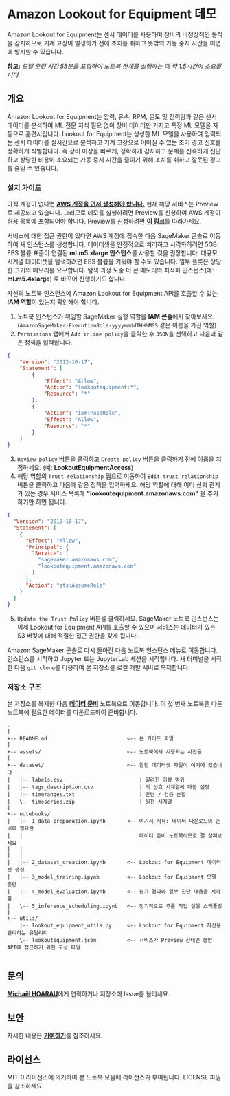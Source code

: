 # Amazon Lookout for Equipment 데모
Amazon Lookout for Equipment는 센서 데이터를 사용하여 장비의 비정상적인 동작을 감지하므로 기계 고장이 발생하기 전에 조치를 취하고 뜻밖의 가동 중지 시간을 미연에 방지할 수 있습니다.

**참고:** *모델 훈련 시간 55분을 포함하여 노트북 전체를 실행하는 데 약 1.5시간이 소요됩니다.*

## 개요
Amazon Lookout for Equipment는 압력, 유속, RPM, 온도 및 전력량과 같은 센서 데이터를 분석하여 ML 전문 지식 필요 없이 장비 데이터만 가지고 특정 ML 모델을 자동으로 훈련시킵니다. Lookout for Equipment는 생성한 ML 모델을 사용하여 입력되는 센서 데이터를 실시간으로 분석하고 기계 고장으로 이어질 수 있는 조기 경고 신호를 정확하게 식별합니다. 즉 장비 이상을 빠르게, 정확하게 감지하고 문제를 신속하게 진단하고 상당한 비용이 소요되는 가동 중지 시간을 줄이기 위해 조치를 취하고 잘못된 경고를 줄일 수 있습니다.

### 설치 가이드
아직 계정이 없다면 [**AWS 계정을 먼저 생성해야 합니다.**](https://portal.aws.amazon.com/gp/aws/developer/registration/index.html) 현재 해당 서비스는 Preview로 제공되고 있습니다. 그러므로 데모를 실행하려면 Preview를 신청하여 AWS 계정이 허용 목록에 포함되어야 합니다. Preview를 신청하려면 [**이 링크**](https://pages.awscloud.com/Amazon-Lookout-for-Equipment-Preview.html)를 따라가세요.

서비스에 대한 접근 권한이 있다면 AWS 계정에 접속한 다음 SageMaker 콘솔로 이동하여 새 인스턴스를 생성합니다. 데이터셋을 안정적으로 처리하고 시각화하려면 5GB EBS 볼륨 표준이 연결된 **ml.m5.xlarge 인스턴스**를 사용할 것을 권장합니다. 대규모 시계열 데이터셋을 탐색하려면 EBS 볼륨을 키워야 할 수도 있습니다. 일부 플롯은 상당한 크기의 메모리를 요구합니다. 탐색 과정 도중 더 큰 메모리의 최적화 인스턴스(예: **ml.m5.4xlarge**) 로 바꾸어 진행하기도 합니다.

자신의 노트북 인스턴스에 Amazon Lookout for Equipment API를 호출할 수 있는 **IAM 역할**이 있는지 확인해야 합니다.

1. 노트북 인스턴스가 위임할 SageMaker 실행 역할을 **IAM 콘솔**에서 찾아보세요. (`AmazonSageMaker-ExecutionRole-yyyymmddTHHMMSS` 같은 이름을 가진 역할)
2. `Permissions` 탭에서 `Add inline policy`을 클릭한 후 `JSON`을 선택하고 다음과 같은 정책을 입력합니다.

```json
{
    "Version": "2012-10-17",
    "Statement": [
        {
            "Effect": "Allow",
            "Action": "lookoutequipment:*",
            "Resource": "*"
        },
        {
            "Action": "iam:PassRole",
            "Effect": "Allow",
            "Resource": "*"
        }
    ]
}
```
3. `Review policy` 버튼을 클릭하고 `Create policy` 버튼을 클릭하기 전에 이름을 지정하세요. (예: **LookoutEquipmentAccess**)
4. 해당 역할의 `Trust relationship` 탭으로 이동하여 `Edit trust relationship` 버튼을 클릭하고 다음과 같은 정책을 입력하세요. 해당 역할에 대해 이미 신뢰 관계가 있는 경우 서비스 목록에 **"lookoutequipment.amazonaws.com"** 을 추가하기만 하면 됩니다.

```json
{
  "Version": "2012-10-17",
  "Statement": [
    {
      "Effect": "Allow",
      "Principal": {
        "Service": [
          "sagemaker.amazonaws.com",
          "lookoutequipment.amazonaws.com"
        ]
      },
      "Action": "sts:AssumeRole"
    }
  ]
}
```
5. `Update the Trust Policy` 버튼을 클릭하세요. SageMaker 노트북 인스턴스는 이제 Lookout for Equipment API를 호출할 수 있으며 서비스는 데이터가 있는 S3 버킷에 대해 적절한 접근 권한을 갖게 됩니다. 

Amazon SageMaker 콘솔로 다시 돌아간 다음 노트북 인스턴스 메뉴로 이동합니다. 인스턴스를 시작하고 Jupyter 또는 JupyterLab 세션을 시작합니다. 새 터미널을 시작한 다음 `git clone`를 이용하여 본 저장소를 로컬 개발 서버로 복제합니다.

### 저장소 구조
본 저장소를 복제한 다음 [**데이터 준비**](notebooks/1_data_preparation.ipynb) 노트북으로 이동합니다. 이 첫 번째 노트북은 다른 노트북에 필요한 데이터를 다운로드하여 준비합니다.

```
.
|
+-- README.md                          <-- 본 가이드 파일
|
+-- assets/                            <-- 노트북에서 사용되는 사진들
|
+-- dataset/                           <-- 원천 데이터셋 파일이 여기에 있습니다
|   |-- labels.csv                         | 알려진 이상 범위
|   |-- tags_description.csv               | 각 신호 시계열에 대한 설명
|   |-- timeranges.txt                     | 훈련 / 검증 분할
|   \-- timeseries.zip                     | 원천 시계열
|
+-- notebooks/
|   |-- 1_data_preparation.ipynb       <-- 여기서 시작: 데이터 다운로드와 준비에 필요한
|   |                                      데이터 준비 노트북이므로 잘 살펴보세요
|   |                                      
|   |
|   |-- 2_dataset_creation.ipynb       <-- Lookout for Equipment 데이터셋 생성
|   |-- 3_model_training.ipynb         <-- Lookout for Equipment 모델 훈련
|   |-- 4_model_evaluation.ipynb       <-- 평가 결과와 일부 진단 내용을 시각화
|   \-- 5_inference_scheduling.ipynb   <-- 정기적으로 추론 작업 실행 스케줄링
|
+-- utils/
    |-- lookout_equipment_utils.py     <-- Lookout for Equipment 자산을 관리하는 유틸리티
    \-- lookoutequipment.json          <-- 서비스가 Preview 상태인 동안 API에 접근하기 위한 구성 파일
                                          
```

## 문의
[**Michaël HOARAU**](mailto:michoara@amazon.fr)에게 연락하거나 저장소에 Issue를 올리세요.

## 보안
자세한 내용은 [**기여하기**](CONTRIBUTING.md#security-issue-notifications)를 참조하세요.

## 라이선스
MIT-0 라이선스에 의거하여 본 노트북 모음에 라이선스가 부여됩니다. LICENSE 파일을 참조하세요.
